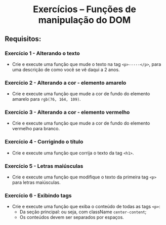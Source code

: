# <p align="center"> Exercícios – Funções de manipulação do DOM</p>

## Requisitos: 

###  Exercício 1 - Alterando o texto

- Crie e execute uma função que mude o texto na tag `<p>-----</p>`, para uma descrição de como você se vê daqui a 2 anos.

### Exercício 2 - Alterando a cor - elemento amarelo

- Crie e execute uma função que mude a cor de fundo do elemento amarelo para `rgb(76, 164, 109)`.

### Exercício 3 - Alterando a cor - elemento vermelho

- Crie e execute uma função que mude a cor de fundo do elemento vermelho para branco.

### Exercício 4 - Corrigindo o título

- Crie e execute uma função que corrija o texto da tag `<h1>`.

### Exercício 5 - Letras maiúsculas

- Crie e execute uma função que modifique o texto da primeira tag `<p>` para letras maiúsculas.

### Exercício 6 - Exibindo tags

- Crie e execute uma função que exiba o conteúdo de todas as tags `<p>`:
  - Da seção principal: ou seja, com className `center-content`;
  - Os conteúdos devem ser separados por espaços.
